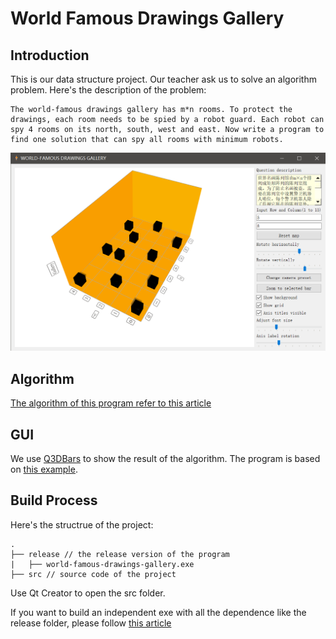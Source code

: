 # World Famous Drawings Gallery

## Introduction

This is our data structure project. Our teacher ask us to solve an algorithm problem. Here's the description of the problem:

    The world-famous drawings gallery has m*n rooms. To protect the drawings, each room needs to be spied by a robot guard. Each robot can      spy 4 rooms on its north, south, west and east. Now write a program to find one solution that can spy all rooms with minimum robots.

![program image](/src/doc/images/program-image.png)

## Algorithm

[The algorithm of this program refer to this article](https://blog.csdn.net/m0_37809890/article/details/80823205)

## GUI

We use [Q3DBars](https://doc.qt.io/qt-5/q3dbars.html) to show the result of the algorithm. The program is based on [this example](https://doc.qt.io/qt-5/qtdatavisualization-bars-example.html).

## Build Process

Here's the structrue of the project:

```
.
├── release // the release version of the program
|   ├── world-famous-drawings-gallery.exe
├── src // source code of the project
```

Use Qt Creator to open the src folder.

If you want to build an independent exe with all the dependence like the release folder, please follow [this article](https://blog.csdn.net/sinat_36264666/article/details/73305712)
